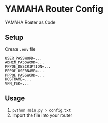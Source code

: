 # YAMAHA Router Config
YAMAHA Router as Code

## Setup
Create `.env` file

```
USER_PASSWORD=...
ADMIN_PASSWORD=...
PPPOE_DESCRIPTION=...
PPPOE_USERNAME=...
PPPOE_PASSWORD=...
HOSTNAME=...
VPN_PSK=...
```

## Usage
1. `python main.py > config.txt`
2. Import the file into your router